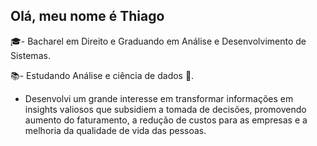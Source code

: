 ## Olá, meu nome é Thiago

🎓- Bacharel em Direito e Graduando em Análise e Desenvolvimento de Sistemas.

📚- Estudando Análise e ciência de dados 🎲.
  * Desenvolvi um grande interesse em transformar informações em insights valiosos que subsidiem a tomada de decisões, promovendo aumento do faturamento, a redução de custos para as empresas e a melhoria da qualidade de vida das pessoas.

